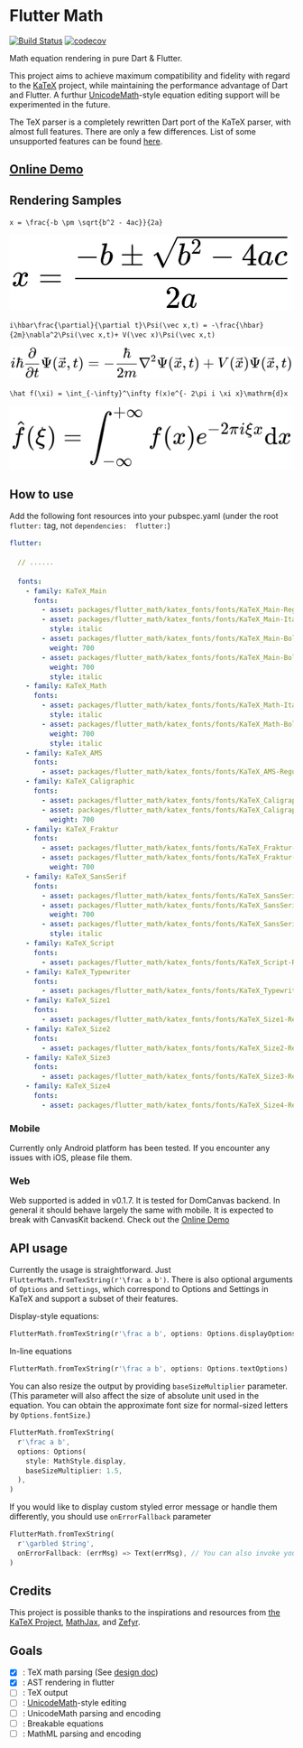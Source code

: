 # Flutter Math

[![Build Status](https://travis-ci.com/znjameswu/flutter_math.svg?branch=master)](https://travis-ci.com/znjameswu/flutter_math) [![codecov](https://codecov.io/gh/znjameswu/flutter_math/branch/master/graph/badge.svg)](https://codecov.io/gh/znjameswu/flutter_math)

Math equation rendering in pure Dart & Flutter. 


This project aims to achieve maximum compatibility and fidelity with regard to the [KaTeX](https://github.com/KaTeX/KaTeX) project, while maintaining the performance advantage of Dart and Flutter. A furthur [UnicodeMath](https://www.unicode.org/notes/tn28/UTN28-PlainTextMath-v3.1.pdf)-style equation editing support will be experimented in the future.


The TeX parser is a completely rewritten Dart port of the KaTeX parser, with almost full features. There are only a few differences. List of some unsupported features can be found [here](doc/unsupported.md).

## [Online Demo](https://znjameswu.github.io/flutter_math_pages/)

## Rendering Samples

`x = \frac{-b \pm \sqrt{b^2 - 4ac}}{2a}`

![Example1](doc/img/delta.png)

`i\hbar\frac{\partial}{\partial t}\Psi(\vec x,t) = -\frac{\hbar}{2m}\nabla^2\Psi(\vec x,t)+ V(\vec x)\Psi(\vec x,t)`

![Example2](doc/img/schrodinger.png)

`\hat f(\xi) = \int_{-\infty}^\infty f(x)e^{- 2\pi i \xi x}\mathrm{d}x`

![Example3](doc/img/fourier.png)


## How to use
Add the following font resources into your pubspec.yaml (under the root `flutter:` tag, not `dependencies:  flutter:`)
```yaml
flutter:

  // ......

  fonts:
    - family: KaTeX_Main
      fonts:
        - asset: packages/flutter_math/katex_fonts/fonts/KaTeX_Main-Regular.ttf
        - asset: packages/flutter_math/katex_fonts/fonts/KaTeX_Main-Italic.ttf
          style: italic
        - asset: packages/flutter_math/katex_fonts/fonts/KaTeX_Main-Bold.ttf
          weight: 700
        - asset: packages/flutter_math/katex_fonts/fonts/KaTeX_Main-BoldItalic.ttf
          weight: 700
          style: italic
    - family: KaTeX_Math
      fonts:
        - asset: packages/flutter_math/katex_fonts/fonts/KaTeX_Math-Italic.ttf
          style: italic
        - asset: packages/flutter_math/katex_fonts/fonts/KaTeX_Math-BoldItalic.ttf
          weight: 700
          style: italic
    - family: KaTeX_AMS
      fonts:
        - asset: packages/flutter_math/katex_fonts/fonts/KaTeX_AMS-Regular.ttf
    - family: KaTeX_Caligraphic
      fonts:
        - asset: packages/flutter_math/katex_fonts/fonts/KaTeX_Caligraphic-Regular.ttf
        - asset: packages/flutter_math/katex_fonts/fonts/KaTeX_Caligraphic-Bold.ttf
          weight: 700
    - family: KaTeX_Fraktur
      fonts:
        - asset: packages/flutter_math/katex_fonts/fonts/KaTeX_Fraktur-Regular.ttf
        - asset: packages/flutter_math/katex_fonts/fonts/KaTeX_Fraktur-Bold.ttf
          weight: 700
    - family: KaTeX_SansSerif
      fonts:
        - asset: packages/flutter_math/katex_fonts/fonts/KaTeX_SansSerif-Regular.ttf
        - asset: packages/flutter_math/katex_fonts/fonts/KaTeX_SansSerif-Bold.ttf
          weight: 700
        - asset: packages/flutter_math/katex_fonts/fonts/KaTeX_SansSerif-Italic.ttf
          style: italic
    - family: KaTeX_Script
      fonts:
        - asset: packages/flutter_math/katex_fonts/fonts/KaTeX_Script-Regular.ttf
    - family: KaTeX_Typewriter
      fonts:
        - asset: packages/flutter_math/katex_fonts/fonts/KaTeX_Typewriter-Regular.ttf
    - family: KaTeX_Size1
      fonts:
        - asset: packages/flutter_math/katex_fonts/fonts/KaTeX_Size1-Regular.ttf
    - family: KaTeX_Size2
      fonts:
        - asset: packages/flutter_math/katex_fonts/fonts/KaTeX_Size2-Regular.ttf
    - family: KaTeX_Size3
      fonts:
        - asset: packages/flutter_math/katex_fonts/fonts/KaTeX_Size3-Regular.ttf
    - family: KaTeX_Size4
      fonts:
        - asset: packages/flutter_math/katex_fonts/fonts/KaTeX_Size4-Regular.ttf
```
### Mobile
Currently only Android platform has been tested. If you encounter any issues with iOS, please file them.

### Web
Web supported is added in v0.1.7. It is tested for DomCanvas backend. In general it should behave largely the same with mobile. It is expected to break with CanvasKit backend. Check out the [Online Demo](https://znjameswu.github.io/flutter_math_pages/)

## API usage
Currently the usage is straightforward. Just `FlutterMath.fromTexString(r'\frac a b')`. There is also optional arguments of `Options` and `Settings`, which correspond to Options and Settings in KaTeX and support a subset of their features.

Display-style equations:
```dart
FlutterMath.fromTexString(r'\frac a b', options: Options.displayOptions)
```

In-line equations
```dart
FlutterMath.fromTexString(r'\frac a b', options: Options.textOptions)
```

You can also resize the output by providing `baseSizeMultiplier` parameter. (This parameter will also affect the size of absolute unit used in the equation. You can obtain the approximate font size for normal-sized letters by `Options.fontSize`.)

```dart
FlutterMath.fromTexString(
  r'\frac a b', 
  options: Options(
    style: MathStyle.display, 
    baseSizeMultiplier: 1.5,
  ),
)
```

If you would like to display custom styled error message or handle them differently, you should use `onErrorFallback` parameter

```dart
FlutterMath.fromTexString(
  r'\garbled $tring', 
  onErrorFallback: (errMsg) => Text(errMsg), // You can also invoke your handler here
)
```

## Credits
This project is possible thanks to the inspirations and resources from [the KaTeX Project](https://katex.org/), [MathJax](www.mathjax.org), and [Zefyr](https://github.com/memspace/zefyr).

## Goals
- [x] : TeX math parsing (See [design doc](doc/design.md))
- [x] : AST rendering in flutter
- [ ] : TeX output
- [ ] : [UnicodeMath](https://www.unicode.org/notes/tn28/UTN28-PlainTextMath-v3.1.pdf)-style editing
- [ ] : UnicodeMath parsing and encoding
- [ ] : Breakable equations
- [ ] : MathML parsing and encoding